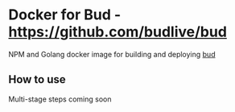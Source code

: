 # Docker for Bud - https://github.com/budlive/bud

NPM and Golang docker image for building and deploying [bud](https://github.com/budlive/bud)

## How to use

Multi-stage steps coming soon
